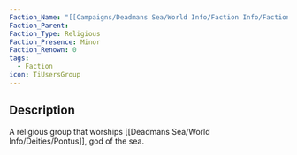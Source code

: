 ```yaml
---
Faction_Name: "[[Campaigns/Deadmans Sea/World Info/Faction Info/Factions/Minor/Worshipers of the Water]]"
Faction_Parent: 
Faction_Type: Religious
Faction_Presence: Minor
Faction_Renown: 0
tags:
  - Faction
icon: TiUsersGroup
---
```

## Description
A religious group that worships [[Deadmans Sea/World Info/Deities/Pontus]], god of the sea. 
